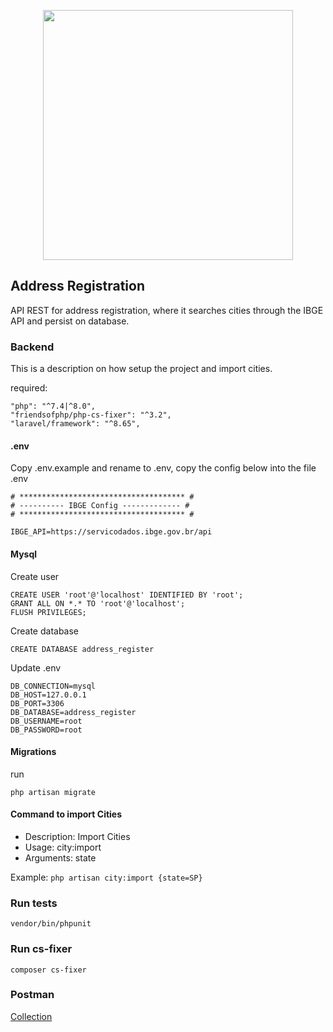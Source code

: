 <p align="center"><a href="https://laravel.com" target="_blank"><img src="https://raw.githubusercontent.com/laravel/art/master/logo-lockup/5%20SVG/2%20CMYK/1%20Full%20Color/laravel-logolockup-cmyk-red.svg" width="400"></a></p>


## Address Registration

API REST for address registration, where it searches cities through the IBGE API and persist on database.

### Backend

This is a description on how setup the project and import cities.

required:
```
"php": "^7.4|^8.0",
"friendsofphp/php-cs-fixer": "^3.2",
"laravel/framework": "^8.65",
```

#### .env

Copy .env.example and rename to .env, copy the config below into the file .env

```
# ************************************* #
# ---------- IBGE Config ------------- #
# ************************************* #

IBGE_API=https://servicodados.ibge.gov.br/api
```

#### Mysql

Create user

```
CREATE USER 'root'@'localhost' IDENTIFIED BY 'root';
GRANT ALL ON *.* TO 'root'@'localhost';
FLUSH PRIVILEGES;
```

Create database

```
CREATE DATABASE address_register
```

Update .env
```
DB_CONNECTION=mysql
DB_HOST=127.0.0.1
DB_PORT=3306
DB_DATABASE=address_register
DB_USERNAME=root
DB_PASSWORD=root
```

#### Migrations

run 
```
php artisan migrate
```

#### Command to import Cities

* Description: Import Cities
* Usage: city:import <state>
* Arguments: state

Example:
``
php artisan city:import {state=SP}
``

### Run tests
```
vendor/bin/phpunit
```

### Run cs-fixer
```
composer cs-fixer
```

### Postman 
[Collection](https://www.postman.com/rom-mb/workspace/public-ws/collection/6885147-8a995c05-c34e-4661-9cf9-e56c77a1bc24)
